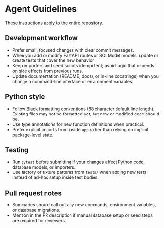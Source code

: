 # Agent Guidelines

These instructions apply to the entire repository.

## Development workflow
- Prefer small, focused changes with clear commit messages.
- When you add or modify FastAPI routes or SQLModel models, update or create tests that cover the new behavior.
- Keep importers and seed scripts idempotent; avoid logic that depends on side effects from previous runs.
- Update documentation (README, docs/, or in-line docstrings) when you change a command-line interface or environment variables.

## Python style
- Follow [Black](https://black.readthedocs.io/) formatting conventions (88 character default line length). Existing files may not be formatted yet, but new or modified code should be.
- Use type annotations for new function definitions when practical.
- Prefer explicit imports from inside `app` rather than relying on implicit package-level state.

## Testing
- Run `pytest` before submitting if your changes affect Python code, database models, or importers.
- Use factory or fixture patterns from `tests/` when adding new tests instead of ad-hoc setup inside test bodies.

## Pull request notes
- Summaries should call out any new commands, environment variables, or database migrations.
- Mention in the PR description if manual database setup or seed steps are required for reviewers.
